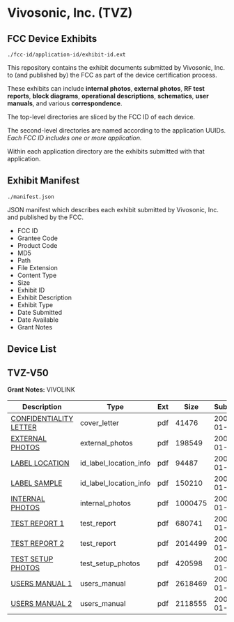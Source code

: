 # Vivosonic, Inc. (TVZ)
## FCC Device Exhibits

```
./fcc-id/application-id/exhibit-id.ext
```

This repository contains the exhibit documents submitted by Vivosonic, Inc. to (and published by) the FCC as part of the device certification process.

These exhibits can include **internal photos**, **external photos**, **RF test reports**, **block diagrams**, **operational descriptions**, **schematics**, **user manuals**, and various **correspondence**.

The top-level directories are sliced by the FCC ID of each device.

The second-level directories are named according to the application UUIDs. *Each FCC ID includes one or more application.*

Within each application directory are the exhibits submitted with that application. 

## Exhibit Manifest

```
./manifest.json
```

JSON manifest which describes each exhibit submitted by Vivosonic, Inc. and published by the FCC.

- FCC ID
- Grantee Code
- Product Code
- MD5
- Path
- File Extension
- Content Type
- Size
- Exhibit ID
- Exhibit Description
- Exhibit Type
- Date Submitted
- Date Available
- Grant Notes

## Device List
## TVZ-V50
**Grant Notes:** VIVOLINK

| Description | Type | Ext | Size | Submitted | Available |
| ----------- | ---- | --- | ---- | --------- | --------- |
| [CONFIDENTIALITY LETTER](TVZ-V50/1bf27d0f541ff43863118a8dc9b39446/624473.pdf) | cover_letter | pdf | 41476 | 2006-01-31 | 2006-01-26 |
| [EXTERNAL PHOTOS](TVZ-V50/1bf27d0f541ff43863118a8dc9b39446/624474.pdf) | external_photos | pdf | 198549 | 2006-01-31 | 2006-01-26 |
| [LABEL LOCATION](TVZ-V50/1bf27d0f541ff43863118a8dc9b39446/624476.pdf) | id_label_location_info | pdf | 94487 | 2006-01-31 | 2006-01-26 |
| [LABEL SAMPLE](TVZ-V50/1bf27d0f541ff43863118a8dc9b39446/624477.pdf) | id_label_location_info | pdf | 150210 | 2006-01-31 | 2006-01-26 |
| [INTERNAL PHOTOS](TVZ-V50/1bf27d0f541ff43863118a8dc9b39446/624475.pdf) | internal_photos | pdf | 1000475 | 2006-01-31 | 2006-01-26 |
| [TEST REPORT 1](TVZ-V50/1bf27d0f541ff43863118a8dc9b39446/624481.pdf) | test_report | pdf | 680741 | 2006-01-31 | 2006-01-26 |
| [TEST REPORT 2](TVZ-V50/1bf27d0f541ff43863118a8dc9b39446/624483.pdf) | test_report | pdf | 2014499 | 2006-01-31 | 2006-01-26 |
| [TEST SETUP PHOTOS](TVZ-V50/1bf27d0f541ff43863118a8dc9b39446/624482.pdf) | test_setup_photos | pdf | 420598 | 2006-01-31 | 2006-01-26 |
| [USERS MANUAL 1](TVZ-V50/1bf27d0f541ff43863118a8dc9b39446/624487.pdf) | users_manual | pdf | 2618469 | 2006-01-31 | 2006-01-26 |
| [USERS MANUAL 2](TVZ-V50/1bf27d0f541ff43863118a8dc9b39446/624488.pdf) | users_manual | pdf | 2118555 | 2006-01-31 | 2006-01-26 |

